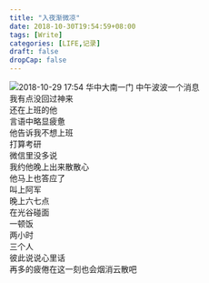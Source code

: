 ```yaml
---
title: "入夜渐微凉"
date: 2018-10-30T19:54:59+08:00
tags: [Write] 
categories: [LIFE,记录]
draft: false
dropCap: false
---
```

![](/images/life/2018/10/30/hust.jpg "2018-10-29 17:54 华中大南一门")
中午波波一个消息<br/>
我有点没回过神来<br/>
还在上班的他<br/>
言语中略显疲惫<br/>
他告诉我不想上班<br/>
打算考研<br/>
微信里没多说<br/>
我约他晚上出来散散心<br/>
他马上也答应了<br/>
叫上阿军<br/>
晚上六七点<br/>
在光谷碰面<br/>
一顿饭<br/>
两小时<br/>
三个人<br/>
彼此说说心里话<br/>
再多的疲倦在这一刻也会烟消云散吧
